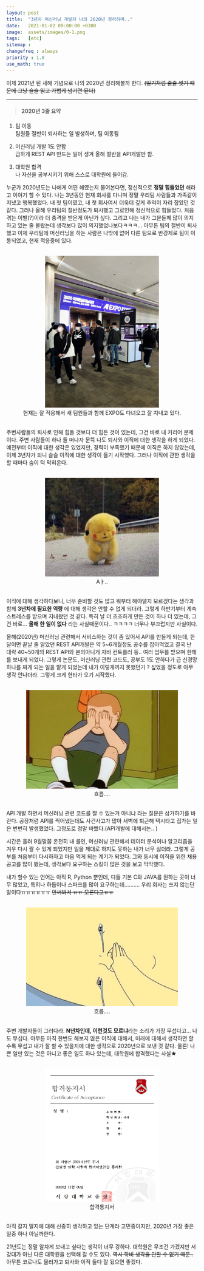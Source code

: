 ```yaml
---
layout: post
title:  "3년차 머신러닝 개발자 나의 2020년 정리하며.."
date:   2021-01-02 09:00:00 +0300
image:  assets/images/0-1.png
tags:   [etc]
sitemap :
changefreq : always
priority : 1.0
use_math: true
---
```



이제 2021년 된 새해 기념으로 나의 2020년 정리해볼까 한다. ~~(일기처럼 줄줄 썻기 때문에 그냥 술술 읽고 가볍게 넘기면 된다)~~

----------

> #### 2020년 3줄 요약 

1. 팀 이동  
팀원들 절반이 퇴사하는 일 발생하며, 팀 이동됨    

2. 머신러닝 개발 1도 안함   
급하게 REST API 만드는 일이 생겨 올해 절반을 API개발만 함.   


3. 대학원 합격  
나 자신을 공부시키기 위해 스스로 대학원에 들어감.


누군가 2020년도는 나에게 어떤 해였는지 물어본다면, 정신적으로 **정말 힘들었던** 해라고 이야기 할 수 있다. 나는 3년동안 현재 회사를 다니며 정말 우리팀 사람들과 가족같이 지냈고 행복했었다. 내 첫 팀이였고, 내 첫 회사여서 더욱더 깊게 추억이 자리 잡았던 것 같다. 그러나 올해 우리팀의 절반정도가 퇴사했고 그로인해 정신적으로 힘들었다. 처음 겪는 이별(?)이라 더 충격을 받은게 아닌가 싶다. 그리고 나는 내가 그분들께 많이 의지하고 있는 줄 몰랐는데 생각보다 많이 의지했었나보다ㅋㅋㅋ... 아무튼 팀의 절반이 퇴사했고 이제 우리팀에 머신러닝을 하는 사람은 나밖에 없어 다른 팀으로 반강제로 팀이 이동되었고, 현재 적응중에 있다.  

<br>
<center><img src="../assets/images/0.jpg"  width="300" height="400" ></center>
<center>현재는 잘 적응해서 새 팀원들과 함께 EXPO도 다녀오고 잘 지내고 있다.</center>
<br/>


주변사람들의 퇴사로 인해 힘들 것보다 더 힘든 것이 있는데, 그건 바로 내 커리어 문제이다. 주변 사람들이 하나 둘 떠나자 문뜩 나도 퇴사와 이직에 대한 생각을 하게 되었다. 예전부터 이직에 대한 생각은 있었지만, 경력이 부족했기 때문에 이직은 하지 않았는데, 이제 3년차가 되니 슬슬 이직에 대한 생각이 들기 시작했다. 그러나 이직에 관한 생각을 할 때마다 숨이 턱 막혀온다.  


<br>
<center><img src="../assets/images/1.jpg"  width="300" height="260" ></center>
<center>Aㅏ..</center> 

<br/>

이직에 대해 생각하다보니, 너무 준비할 것도 많고 뭐부터 해야댈지 모르겠다는 생각과 함께 **3년차에 필요한 역량** 에 대해 생각은 안할 수 없게 되더라. 그렇게 하반기부터 계속 스트레스를 받으며 지내왔던 것 같다. 특히 날 더 초조하게 만든 것이 하나 더 있는데, 그건 바로... **올해 한 일이 없다** 라는 사실때문이다.. ㅋㅋㅋㅋ 너무나 부끄럽지만 사실이다.   

올해(2020년) 머신러닝 관련해서 서비스하는 것이 좀 있어서 API를 만들게 되는데, 한달이면 끝날 줄 알았던 REST API개발은 약 5~6개월정도 공수를 잡아먹었고 결국 난 대략 40~50개의 REST API와 본의아니게 자바 컨트롤러 등.. 여러 업무를 받으며 한해를 보내게 되었다. 그렇게 논문도, 머신러닝 관련 코드도, 공부도 1도 안하다가 급 신경망 하나를 짜게 되는 일을 맡게 되었는데 내가 이렇게까지 못했던가 ? 싶었을 정도로 아무 생각 안나더라. 그렇게 크게 현타가 오기 시작했다.  

<br>

<center><img src="../assets/images/3.png"  width="400" height="260" ></center>
<center>흐릅....</center> 


<br/>

API 개발 하면서 머신러닝 관련 코드를 짤 수 있는거 아니냐 라는 질문은 삼가하기를 바란다. 공장처럼 API를 찍어냈는데도 사건사고가 많아 새벽에 퇴근해 택시타고 집가는 일은 번번히 발생했었다. 그정도로 정말 바빴다.(API개발에 대해서는.. ) 

시간은 흘러 9월말쯤 온전히 내 룰인, 머신러닝 관련해서 데이터 분석이나 알고리즘을 겨우 다시 짤 수 있게 되었지만 일을 제대로 하지도 못하는 내가 너무 싫더라. 그렇게 공부를 처음부터 다시하자고 마음 먹게 되는 계기가 되었다. 그와 동시에 이직을 위한 채용공고를 많이 봤는데, 생각보다 요구하는 스킬이 많은 것을 보고 막막했다. 

내가 할수 있는 언어는 아직 R, Python 뿐인데, 다들 기본 C와 JAVA를 원하는 곳이 너무 많았고, 특히나 하둡이나 스파크를 많이 요구하는데.......... 우리 회사는 쓰지 않는단말이다ㅠㅠㅠㅠㅠㅠ ~~안써봐서 ㅠㅠ 모른다고ㅠㅠ~~

<br>

<center><img src="../assets/images/2.png"  width="400" height="260" ></center>
<center>흐릅....</center>  

<br/>


주변 개발자들이 그러다라. **N년차인데, 이런것도 모르냐**라는 소리가 가장 무섭다고... 나도 무섭다. 아무튼 아직 한번도 해보지 않은 이직에 대해서, 미래에 대해서 생각하면 할수록 무섭고 내가 잘 할 수 있을지에 대한 생각으로 2020년으로 보낸 것 같다. 물론! 나쁜 일만 있는 것은 아니고 좋은 일도 하나 있는데, 대학원에 합격했다는 사실★  

<br>  
<center><img src="../assets/images/4.png"  width="300" height="350" ></center>
<center>합격통지서</center>
  
<br/>

아직 갈지 말지에 대해 신중히 생각하고 있는 단계라 고민중이지만, 2020년 가장 좋은 일중 하나 아닐까한다.  


21년도는 정말 알차게 보내고 싶다는 생각이 너무 강하다. 대학원은 무조건 가겠지만 서강대가 아닌 다른 대학원을 선택해 갈 수도 있다. ~~역시 학비 생각을 안할 수 없기 때문..~~ 아무튼 코로나도 물러가고 퇴사와 이직 둘다 잘 됬으면 좋겠다. 


